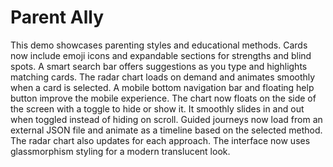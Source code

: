 # Parent Ally

This demo showcases parenting styles and educational methods.
Cards now include emoji icons and expandable sections for strengths and blind spots.
A smart search bar offers suggestions as you type and highlights matching cards.
The radar chart loads on demand and animates smoothly when a card is selected.
A mobile bottom navigation bar and floating help button improve the mobile experience.
The chart now floats on the side of the screen with a toggle to hide or show it.
It smoothly slides in and out when toggled instead of hiding on scroll.
Guided journeys now load from an external JSON file and animate as a timeline
based on the selected method. The radar chart also updates for each approach.
The interface now uses glassmorphism styling for a modern translucent look.
